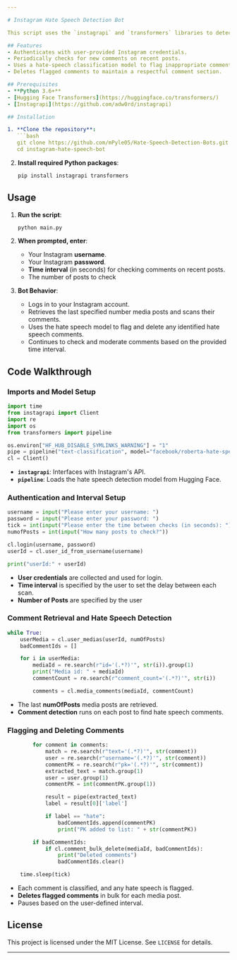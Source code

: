 ```yaml
---

# Instagram Hate Speech Detection Bot

This script uses the `instagrapi` and `transformers` libraries to detect and moderate hate speech in Instagram comments periodically. It leverages a pretrained hate speech model to automatically flag and delete offensive comments from recent media posts at a user-defined time interval.

## Features
- Authenticates with user-provided Instagram credentials.
- Periodically checks for new comments on recent posts.
- Uses a hate-speech classification model to flag inappropriate comments.
- Deletes flagged comments to maintain a respectful comment section.

## Prerequisites
- **Python 3.6+**
- [Hugging Face Transformers](https://huggingface.co/transformers/)
- [Instagrapi](https://github.com/adw0rd/instagrapi)

## Installation

1. **Clone the repository**:
   ```bash
   git clone https://github.com/mPyle05/Hate-Speech-Detection-Bots.git
   cd instagram-hate-speech-bot
   ```

2. **Install required Python packages**:
   ```bash
   pip install instagrapi transformers
   ```

## Usage

1. **Run the script**:
   ```bash
   python main.py
   ```

2. **When prompted, enter**:
   - Your Instagram **username**.
   - Your Instagram **password**.
   - **Time interval** (in seconds) for checking comments on recent posts.
   - The number of posts to check

3. **Bot Behavior**:
   - Logs in to your Instagram account.
   - Retrieves the last specified number media posts and scans their comments.
   - Uses the hate speech model to flag and delete any identified hate speech comments.
   - Continues to check and moderate comments based on the provided time interval.

## Code Walkthrough

### Imports and Model Setup

```python
import time
from instagrapi import Client
import re
import os
from transformers import pipeline

os.environ["HF_HUB_DISABLE_SYMLINKS_WARNING"] = "1"
pipe = pipeline("text-classification", model="facebook/roberta-hate-speech-dynabench-r4-target")
cl = Client()
```

- **`instagrapi`**: Interfaces with Instagram's API.
- **`pipeline`**: Loads the hate speech detection model from Hugging Face.

### Authentication and Interval Setup

```python
username = input("Please enter your username: ")
password = input("Please enter your password: ")
tick = int(input("Please enter the time between checks (in seconds): "))
numofPosts = int(input("How many posts to check?"))

cl.login(username, password)
userId = cl.user_id_from_username(username)

print("userId:" + userId)
```

- **User credentials** are collected and used for login.
- **Time interval** is specified by the user to set the delay between each scan.
- **Number of Posts** are specified by the user

### Comment Retrieval and Hate Speech Detection

```python
while True:
    userMedia = cl.user_medias(userId, numOfPosts)
    badCommentIds = []

    for i in userMedia:
        mediaId = re.search(r"id='(.*?)'", str(i)).group(1)
        print("Media id: " + mediaId)
        commentCount = re.search(r"comment_count='(.*?)'", str(i))

        comments = cl.media_comments(mediaId, commentCount)
```

- The last **numOfPosts** media posts are retrieved.
- **Comment detection** runs on each post to find hate speech comments.

### Flagging and Deleting Comments

```python
        for comment in comments:
            match = re.search(r"text='(.*?)'", str(comment))
            user = re.search(r"username='(.*?)'", str(comment))
            commentPK = re.search(r"pk='(.*?)'", str(comment))
            extracted_text = match.group(1)
            user = user.group(1)
            commentPK = int(commentPK.group(1))

            result = pipe(extracted_text)
            label = result[0]['label']

            if label == "hate":
                badCommentIds.append(commentPK)
                print("PK added to list: " + str(commentPK))

        if badCommentIds:
            if cl.comment_bulk_delete(mediaId, badCommentIds):
                print("Deleted comments")
                badCommentIds.clear()

    time.sleep(tick)
```

- Each comment is classified, and any hate speech is flagged.
- **Deletes flagged comments** in bulk for each media post.
- Pauses based on the user-defined interval.

## License
This project is licensed under the MIT License. See `LICENSE` for details.

---
```

